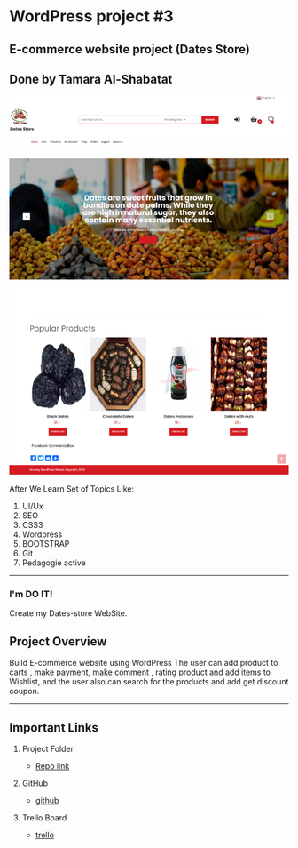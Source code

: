 # WordPress project #3

## E-commerce website project (Dates Store)
## Done by  Tamara Al-Shabatat


![Home Page](home/DatesStore.png)


After We Learn Set of Topics Like:

1. UI/Ux
2. SEO
3. CSS3
4. Wordpress
5. BOOTSTRAP
6. Git
7. Pedagogie active

----------------
### I'm DO IT!

Create my Dates-store WebSite.


## Project Overview

Build E-commerce website using WordPress The user can add product to carts , make payment, make comment , rating product  and add items to Wishlist, and the user also can search for the products and add get discount coupon.


----------------


## Important Links

1. Project Folder
   * [Repo link ](https://github.com/tamara126enad/wp_project)

2. GitHub
   * [github](https://github.com/tamara126enad)

3. Trello Board
   * [trello](https://trello.com/invite/b/YelT10s7/d613808d5b77f68fde2b8d6ffa7f6a01/wp-project)



